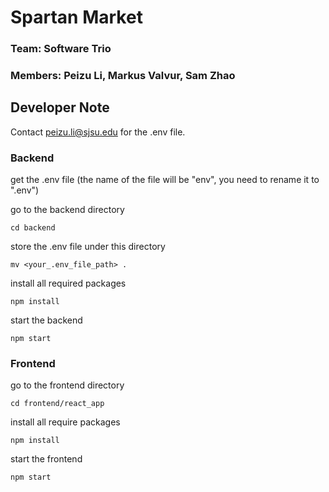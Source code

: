 # Spartan Market
### Team: Software Trio
### Members: Peizu Li, Markus Valvur, Sam Zhao

## Developer Note

Contact peizu.li@sjsu.edu for the .env file.

### Backend

get the .env file (the name of the file will be "env", you need to rename it to ".env")

go to the backend directory

    cd backend

store the .env file under this directory

    mv <your_.env_file_path> .

install all required packages

    npm install

start the backend

    npm start

### Frontend

go to the frontend directory

    cd frontend/react_app

install all require packages

    npm install

start the frontend

    npm start
